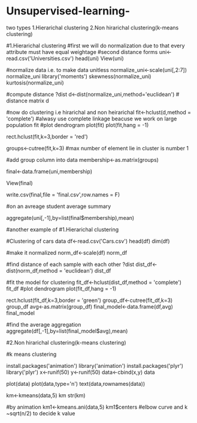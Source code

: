 # Unsupervised-learning-
two types 1.Hierarichal clustering 2.Non hirarichal clustering(k-means clustering)

#1.Hierarichal clustering 
#first we will do normalization due to that every attribute must have equal weightage
#second distance forms
uni<-read.csv('Universities.csv')
head(uni)
View(uni)

#normalize data i.e. to make data unitless
normalize_uni<-scale(uni[,2:7])
normalize_uni
library('moments')
skewness(normalize_uni)
kurtosis(normalize_uni)

#compute distance
?dist
d<-dist(normalize_uni,method='euclidean')  # distance matrix
d

#now do clustering i.e hirarichal and non heirarichal
fit<-hclust(d,method = 'complete')  #alwasy use complete linkage beacuse we work on large population
fit
#plot dendrogram
plot(fit)
plot(fit,hang = -1)

rect.hclust(fit,k=3,border = 'red')

groups<-cutree(fit,k=3) #max number of element lie in cluster is number 1 

#add group column into data
membership<-as.matrix(groups)

final<-data.frame(uni,membership)


View(final)

write.csv(final,file = 'final.csv',row.names = F)

#on an avreage student average summary

aggregate(uni[,-1],by=list(final$membership),mean)

#another example of #1.Hierarichal clustering 

#Clustering of cars data
df<-read.csv('Cars.csv')
head(df)
dim(df)

#make it normalized
norm_df<-scale(df)
norm_df

#find distance of each sample with each other
?dist
dist_df<-dist(norm_df,method = 'euclidean')
dist_df

#fit the model for clustering
fit_df<-hclust(dist_df,method = 'complete')
fit_df
#plot dendrogram
plot(fit_df,hang = -1)

rect.hclust(fit_df,k=3,border = 'green')
group_df<-cutree(fit_df,k=3)
group_df
avg<-as.matrix(group_df)
final_model<-data.frame(df,avg)
final_model

#find the average aggregation
aggregate(df[,-1],by=list(final_model$avg),mean)


#2.Non hirarichal clustering(k-means clustering)

#k means clustering

install.packages('animation')
library('animation')
install.packages('plyr')
library('plyr')
x<-runif(50)
y<-runif(50)
data<-cbind(x,y)
data

plot(data)
plot(data,type='n')
text(data,rownames(data))

km<-kmeans(data,5)
km
str(km)


#by animation
km1<-kmeans.ani(data,5)
km1$centers
#elbow curve and k ~sqrt(n/2) to decide k value
